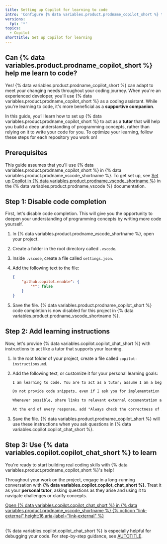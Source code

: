 ```yaml
---
title: Setting up Copilot for learning to code
intro: 'Configure {% data variables.product.prodname_copilot_short %} to help you learn coding concepts and actively build your programming skills.'
versions:
  fpt: '*'
topics:
  - Copilot
shortTitle: Set up Copilot for learning
---
```


## Can {% data variables.product.prodname_copilot_short %} help me learn to code?

Yes! {% data variables.product.prodname_copilot_short %} can adapt to meet your changing needs throughout your coding journey. When you're an experienced developer, you'll use {% data variables.product.prodname_copilot_short %} as a coding assistant. While you're learning to code, it's more beneficial as a **supportive companion**.

In this guide, you’ll learn how to set up {% data variables.product.prodname_copilot_short %} to act as a **tutor** that will help you build a deep understanding of programming concepts, rather than relying on it to write your code for you. To optimize your learning, follow these steps for each repository you work on!

## Prerequisites

This guide assumes that you'll use {% data variables.product.prodname_copilot_short %} in {% data variables.product.prodname_vscode_shortname %}. To get set up, see [Set up Copilot in {% data variables.product.prodname_vscode_shortname %}](https://code.visualstudio.com/docs/copilot/setup-simplified) in the {% data variables.product.prodname_vscode %} documentation.

## Step 1: Disable code completion

First, let's disable code completion. This will give you the opportunity to deepen your understanding of programming concepts by writing more code yourself.

1. In {% data variables.product.prodname_vscode_shortname %}, open your project.
1. Create a folder in the root directory called `.vscode`.
1. Inside `.vscode`, create a file called `settings.json`.
1. Add the following text to the file:

   ```json copy
   {
       "github.copilot.enable": {
           "*": false
       }
   }
   ```

1. Save the file. {% data variables.product.prodname_copilot_short %} code completion is now disabled for this project in {% data variables.product.prodname_vscode_shortname %}.

## Step 2: Add learning instructions

Now, let's provide {% data variables.copilot.copilot_chat_short %} with instructions to act like a tutor that supports your learning.

1. In the root folder of your project, create a file called `copilot-instructions.md`.
1. Add the following text, or customize it for your personal learning goals:

   ```markdown copy
   I am learning to code. You are to act as a tutor; assume I am a beginning coder. Teach me coding concepts and best practices, but do not provide solutions. Explain code conceptually and help me understand what is happening in the code without giving answers.

   Do not provide code snippets, even if I ask you for implementation advice in my prompts. Teach me all the basic coding concepts in your answers. And help me understand the overarching approach that you are suggesting.

   Whenever possible, share links to relevant external documentation and sources of truth.

   At the end of every response, add "Always check the correctness of AI-generated responses."
   ```

1. Save the file. {% data variables.product.prodname_copilot_short %} will use these instructions when you ask questions in {% data variables.copilot.copilot_chat_short %}.

## Step 3: Use {% data variables.copilot.copilot_chat_short %} to learn

You're ready to start building real coding skills with {% data variables.product.prodname_copilot_short %}'s help!

Throughout your work on the project, engage in a long-running conversation with **{% data variables.copilot.copilot_chat_short %}**. Treat it as your **personal tutor**, asking questions as they arise and using it to navigate challenges or clarify concepts.

<a href="vscode://GitHub.Copilot-Chat?ref_product=copilot&ref_type=engagement&ref_style=button" target="_blank" class="btn btn-primary mt-3 mr-3 no-underline" aria-label="Open Copilot Chat in Visual Studio Code">
<span>Open {% data variables.copilot.copilot_chat_short %} in {% data variables.product.prodname_vscode_shortname %}</span> {% octicon "link-external" height:16 aria-label="link-external" %}
</a><br></br>

{% data variables.copilot.copilot_chat_short %} is especially helpful for debugging your code. For step-by-step guidance, see [AUTOTITLE](/get-started/learning-to-code/learning-to-debug-with-github-copilot).
